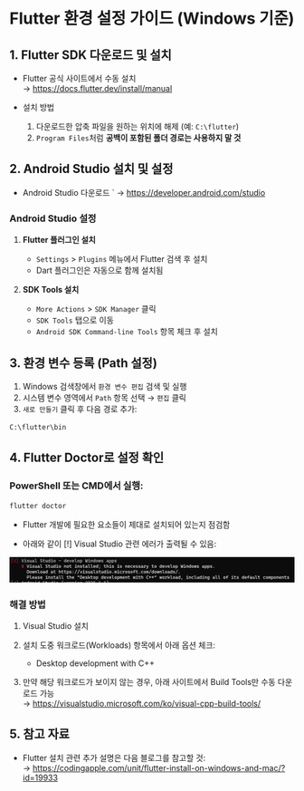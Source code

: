 # Flutter 환경 설정 가이드 (Windows 기준)

## 1. Flutter SDK 다운로드 및 설치

- Flutter 공식 사이트에서 수동 설치  
  → https://docs.flutter.dev/install/manual

- 설치 방법  
  1. 다운로드한 압축 파일을 원하는 위치에 해제 (예: `C:\flutter`)  
  2. `Program Files`처럼 **공백이 포함된 폴더 경로는 사용하지 말 것**



## 2. Android Studio 설치 및 설정

- Android Studio 다운로드 ` 
  → https://developer.android.com/studio

### Android Studio 설정

1. **Flutter 플러그인 설치**  
   - `Settings` > `Plugins` 메뉴에서 Flutter 검색 후 설치  
   - Dart 플러그인은 자동으로 함께 설치됨

2. **SDK Tools 설치**  
   - `More Actions` > `SDK Manager` 클릭  
   - `SDK Tools` 탭으로 이동  
   - `Android SDK Command-line Tools` 항목 체크 후 설치



## 3. 환경 변수 등록 (Path 설정)

1. Windows 검색창에서 `환경 변수 편집` 검색 및 실행  
2. 시스템 변수 영역에서 `Path` 항목 선택 → `편집` 클릭  
3. `새로 만들기` 클릭 후 다음 경로 추가:

```bash
C:\flutter\bin
```



## 4. Flutter Doctor로 설정 확인

### PowerShell 또는 CMD에서 실행:

```bash
flutter doctor
```

- Flutter 개발에 필요한 요소들이 제대로 설치되어 있는지 점검함

- 아래와 같이 [!] Visual Studio 관련 에러가 출력될 수 있음:

![에러 스크린샷](/image.png)

### 해결 방법
1. Visual Studio 설치

2. 설치 도중 워크로드(Workloads) 항목에서 아래 옵션 체크:

    - Desktop development with C++

3. 만약 해당 워크로드가 보이지 않는 경우, 아래 사이트에서 Build Tools만 수동 다운로드 가능  
    → https://visualstudio.microsoft.com/ko/visual-cpp-build-tools/


## 5. 참고 자료
- Flutter 설치 관련 추가 설명은 다음 블로그를 참고할 것:  
    → https://codingapple.com/unit/flutter-install-on-windows-and-mac/?id=19933